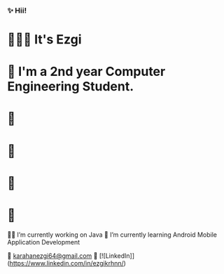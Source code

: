 ###  ✨ Hii!



# 🙋🏻‍♀️ It's Ezgi 
# 💜 I'm a 2nd year Computer Engineering Student.
# 💜 
# 💜
# 💜
# 💜
 
 💅🏻 I’m currently working on Java 
 🍓 I’m currently learning Android Mobile Application Development

 📩 karahanezgi64@gmail.com
 💎 [![LinkedIn]] (https://www.linkedin.com/in/ezgikrhnn/)

 

